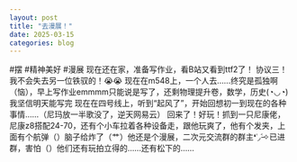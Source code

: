 ```yaml
---
layout: post
title: "去漫展！"
date: 2025-03-15
categories: blog
---
```


#摆 #精神美好 #漫展
现在还在家，准备写作业，看B站又看到ttf2了！
协议三！我不会失去另一位铁驭的！😭😭
现在在m548上，一个人去……终究是孤独啊（恼），早上写作业emmmm只能说是写了，还剩物理提升卷，数学，历史(◔◡◔)我坚信明天能写完
现在在四号线上，听到“起风了”，开始回想初一到现在的各种事情……（尼玛放一半歌没了，逆天网易云）
回来了！好玩！抓到一只尼康佬，尼康z8搭配24-70，还有个小车拉着各种设备走，跟他玩爽了，他有个发夹，上面有个航弹（）脑子给炸了（艹）他还是个漫展，二次元交流群的群主❛˓◞˂̵✧已进群，害怕（）他们还有玩拍立得的……还有松下的……